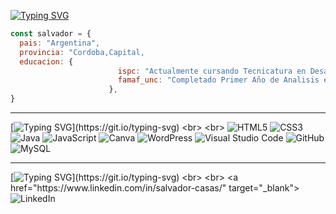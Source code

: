 [![Typing SVG](https://readme-typing-svg.herokuapp.com?color=BDC4F7&size=24&lines=Soy+Salvador+Casas...;Bienvenidos+a+mi+GitHub+%3AD)](https://git.io/typing-svg)


```javascript
const salvador = {
  pais: "Argentina",
  provincia: "Cordoba,Capital,
  educacion: {
                        ispc: "Actualmente cursando Tecnicatura en Desarrollo Web y Aplicaciones Moviles | 2021",
                        famaf_unc: "Completado Primer Año de Analisis en Computacion | 2018-2020",
                      },
}
```
<hr>

[![Typing SVG](https://readme-typing-svg.herokuapp.com?color=BDC4F7&size=24&lines=Mis+Habilidades...)](https://git.io/typing-svg)
<br>
<br>
![HTML5](https://img.shields.io/badge/html5-%23E34F26.svg?style=for-the-badge&logo=html5&logoColor=white)
![CSS3](https://img.shields.io/badge/css3-%231572B6.svg?style=for-the-badge&logo=css3&logoColor=white)
![Java](https://img.shields.io/badge/java-%23ED8B00.svg?style=for-the-badge&logo=java&logoColor=white)
![JavaScript](https://img.shields.io/badge/javascript-%23323330.svg?style=for-the-badge&logo=javascript&logoColor=%23F7DF1E)
![Canva](https://img.shields.io/badge/Canva-%2300C4CC.svg?style=for-the-badge&logo=Canva&logoColor=white)
![WordPress](https://img.shields.io/badge/WordPress-%23117AC9.svg?style=for-the-badge&logo=WordPress&logoColor=white)
![Visual Studio Code](https://img.shields.io/badge/VisualStudioCode-0078d7.svg?style=for-the-badge&logo=visual-studio-code&logoColor=white)
![GitHub](https://img.shields.io/badge/github-%23121011.svg?style=for-the-badge&logo=github&logoColor=white)
![MySQL](https://img.shields.io/badge/mysql-%2300f.svg?style=for-the-badge&logo=mysql&logoColor=white)
<hr>

[![Typing SVG](https://readme-typing-svg.herokuapp.com?color=BDC4F7&size=24&lines=Contacto...)](https://git.io/typing-svg)
<br>
<br>
<a href="https://www.linkedin.com/in/salvador-casas/" target="_blank">![LinkedIn](https://img.shields.io/badge/linkedin-%230077B5.svg?style=for-the-badge&logo=linkedin&logoColor=white)</a>
